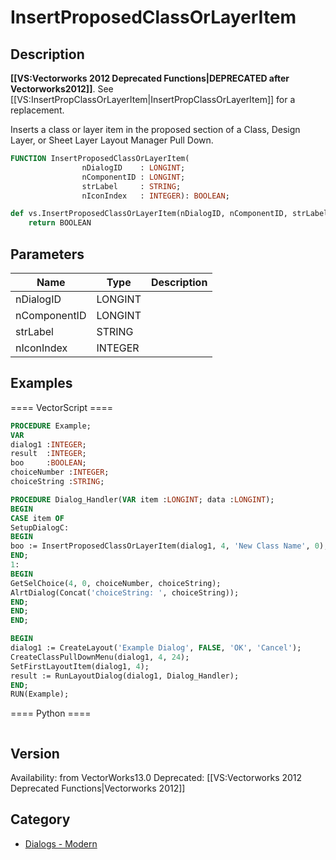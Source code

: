 # InsertProposedClassOrLayerItem

## Description
<b>[[VS:Vectorworks 2012 Deprecated Functions|DEPRECATED after Vectorworks2012]]</b>.  See [[VS:InsertPropClassOrLayerItem|InsertPropClassOrLayerItem]] for a replacement.

Inserts a class or layer item in the proposed section of a Class, Design Layer, or Sheet Layer Layout Manager Pull Down.

```pascal
FUNCTION InsertProposedClassOrLayerItem(
				nDialogID    : LONGINT;
				nComponentID : LONGINT;
				strLabel     : STRING;
				nIconIndex   : INTEGER): BOOLEAN;
```

```python
def vs.InsertProposedClassOrLayerItem(nDialogID, nComponentID, strLabel, nIconIndex):
    return BOOLEAN
```

## Parameters
|Name|Type|Description|
|---|---|---|
|nDialogID|LONGINT|   |
|nComponentID|LONGINT|   |
|strLabel|STRING|   |
|nIconIndex|INTEGER|   |

## Examples
==== VectorScript ====
```pascal
PROCEDURE Example;
VAR
dialog1 :INTEGER;
result  :INTEGER;
boo     :BOOLEAN;
choiceNumber :INTEGER;
choiceString :STRING;

PROCEDURE Dialog_Handler(VAR item :LONGINT; data :LONGINT);
BEGIN
CASE item OF
SetupDialogC:
BEGIN
boo := InsertProposedClassOrLayerItem(dialog1, 4, 'New Class Name', 0);
END;
1:
BEGIN
GetSelChoice(4, 0, choiceNumber, choiceString);
AlrtDialog(Concat('choiceString: ', choiceString));
END;
END;
END;

BEGIN
dialog1 := CreateLayout('Example Dialog', FALSE, 'OK', 'Cancel');
CreateClassPullDownMenu(dialog1, 4, 24);
SetFirstLayoutItem(dialog1, 4);
result := RunLayoutDialog(dialog1, Dialog_Handler);
END;
RUN(Example);
```
==== Python ====
```python

```

## Version
Availability: from VectorWorks13.0
Deprecated: [[VS:Vectorworks 2012 Deprecated Functions|Vectorworks 2012]]

## Category
* [Dialogs - Modern](../Categories/Dialogs%20-%20Modern.md)
